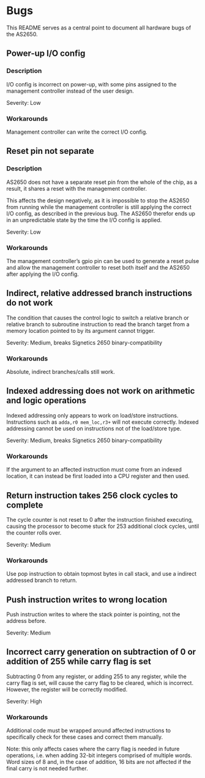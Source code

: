 # Bugs
This README serves as a central point to document all hardware bugs of the AS2650.

## Power-up I/O config
### Description
I/O config is incorrect on power-up, with some pins assigned to the management controller instead of the user design.

Severity: Low
### Workarounds
Management controller can write the correct I/O config.

## Reset pin not separate
### Description
AS2650 does not have a separate reset pin from the whole of the chip, as a result, it shares a reset with the management controller.

This affects the design negatively, as it is impossible to stop the AS2650 from running while the management controller is still applying the correct I/O config, as described in the previous bug. The AS2650 therefor ends up in an unpredictable state by the time the I/O config is applied.

Severity: Low
### Workarounds
The management controller’s gpio pin can be used to generate a reset pulse and allow the management controller to reset both itself and the AS2650 after applying the I/O config.

## Indirect, relative addressed branch instructions do not work
The condition that causes the control logic to switch a relative branch or relative branch to subroutine instruction to read the branch target from a memory location pointed to by its argument cannot trigger.

Severity: Medium, breaks Signetics 2650 binary-compatibility
### Workarounds
Absolute, indirect branches/calls still work.

## Indexed addressing does not work on arithmetic and logic operations
Indexed addressing only appears to work on load/store instructions. Instructions such as `adda,r0 mem_loc,r3+` will not execute correctly. Indexed addressing cannot be used on instructions not of the load/store type.

Severity: Medium, breaks Signetics 2650 binary-compatibility
### Workarounds
If the argument to an affected instruction must come from an indexed location, it can instead be first loaded into a CPU register and then used.

## Return instruction takes 256 clock cycles to complete
The cycle counter is not reset to 0 after the instruction finished executing, causing the processor to become stuck for 253 additional clock cycles, until the counter rolls over.

Severity: Medium
### Workarounds
Use pop instruction to obtain topmost bytes in call stack, and use a indirect addressed branch to return.

## Push instruction writes to wrong location
Push instruction writes to where the stack pointer is pointing, not the address before.

Severity: Medium

## Incorrect carry generation on subtraction of 0 or addition of 255 while carry flag is set
Subtracting 0 from any register, or adding 255 to any register, while the carry flag is set, will cause the carry flag to be cleared, which is incorrect. However, the register will be correctly modified.

Severity: High
### Workarounds
Additional code must be wrapped around affected instructions to specifically check for these cases and correct them manually.

Note: this only affects cases where the carry flag is needed in future operations, i.e. when adding 32-bit integers comprised of multiple words. Word sizes of 8 and, in the case of addition, 16 bits are not affected if the final carry is not needed further.
